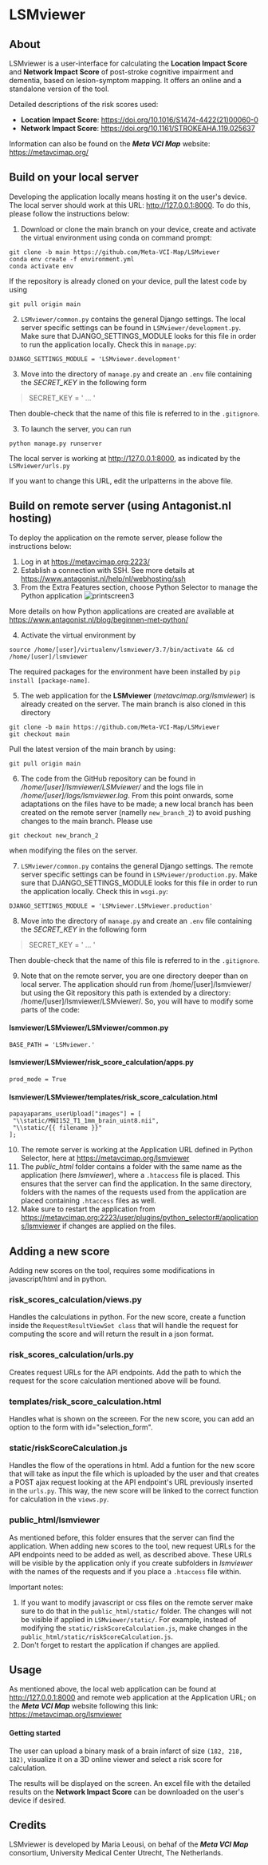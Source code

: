 # LSMviewer

## About

LSMviewer is a user-interface for calculating the **Location Impact Score** and **Network Impact Score** of post-stroke cognitive impairment and dementia, based on lesion-symptom mapping. It offers an online and a standalone version of the tool.

Detailed descriptions of the risk scores used:
- **Location Impact Score**: https://doi.org/10.1016/S1474-4422(21)00060-0 
- **Network Impact Score**: https://doi.org/10.1161/STROKEAHA.119.025637

Information can also be found on the ***Meta VCI Map*** website: https://metavcimap.org/

## Build on your local server

Developing the application locally means hosting it on the user's device. The local server should work at this URL: http://127.0.0.1:8000. 
To do this, please follow the instructions below:

1. Download or clone the main branch on your device, create and activate the virtual environment using conda on command prompt:
 ```
git clone -b main https://github.com/Meta-VCI-Map/LSMviewer
conda env create -f environment.yml
conda activate env
```
If the repository is already cloned on your device, pull the latest code by using 
```
git pull origin main
```

2. `LSMviewer/common.py` contains the general Django settings. The local server specific settings can be found in `LSMviewer/development.py`. Make sure that DJANGO_SETTINGS_MODULE looks for this file in order to run the application locally. Check this in `manage.py`:
```
DJANGO_SETTINGS_MODULE = 'LSMviewer.development' 
```

3. Move into the directory of `manage.py` and create an `.env` file containing the _SECRET_KEY_ in the following form 
> SECRET_KEY = ' ... '

Then double-check that the name of this file is referred to in the `.gitignore`.

3. To launch the server, you can run 
```
python manage.py runserver
```

The local server is working at http://127.0.0.1:8000, as indicated by the `LSMviewer/urls.py`

If you want to change this URL, edit the urlpatterns in the above file.


## Build on remote server (using Antagonist.nl hosting)

To deploy the application on the remote server, please follow the instructions below:

1. Log in at https://metavcimap.org:2223/
2. Establish a connection with SSH. See more details at https://www.antagonist.nl/help/nl/webhosting/ssh
3. From the Extra Features section, choose Python Selector to manage the Python application 
![printscreen3](https://user-images.githubusercontent.com/23291570/139890544-f4c5b11b-27cb-49cb-8d15-22806ca6d849.png)

More details on how Python applications are created are available at https://www.antagonist.nl/blog/beginnen-met-python/

4. Activate the virtual environment by 
```
source /home/[user]/virtualenv/lsmviewer/3.7/bin/activate && cd /home/[user]/lsmviewer
```
The required packages for the environment have been installed by `pip install [package-name]`.

5. The web application for the **LSMviewer** (_metavcimap.org/lsmviewer_) is already created on the server. The main branch is also cloned in this directory
```
git clone -b main https://github.com/Meta-VCI-Map/LSMviewer
git checkout main
```
Pull the latest version of the main branch by using:
```
git pull origin main
```
6. The code from the GitHub repository can be found in _/home/[user]/lsmviewer/LSMviewer/_ and the logs file in _/home/[user]/logs/lsmviewer.log_. From this point onwards, some adaptations on the files have to be made; a new local branch has been created on the remote server (namelly `new_branch_2`) to avoid pushing changes to the main branch. Please use 
```
git checkout new_branch_2
```
when modifying the files on the server.

7. `LSMviewer/common.py` contains the general Django settings. The remote server specific settings can be found in `LSMviewer/production.py`. Make sure that DJANGO_SETTINGS_MODULE looks for this file in order to run the application locally. Check this in `wsgi.py`:
```
DJANGO_SETTINGS_MODULE = 'LSMviewer.LSMviewer.production' 
```
8. Move into the directory of `manage.py` and create an `.env` file containing the _SECRET_KEY_ in the following form 
> SECRET_KEY = ' ... '

Then double-check that the name of this file is referred to in the `.gitignore`.

9. Note that on the remote server, you are one directory deeper than on local server. The application should run from /home/[user]/lsmviewer/ but using the Git repository this path is extended by a directory: /home/[user]/lsmviewer/LSMviewer/. So, you will have to modify some parts of the code:
#### lsmviewer/LSMviewer/LSMviewer/common.py
```
BASE_PATH = 'LSMviewer.'
```

#### lsmviewer/LSMviewer/risk_score_calculation/apps.py
```
prod_mode = True
```

#### lsmviewer/LSMviewer/templates/risk_score_calculation.html
```
papayaparams_userUpload["images"] = [
 "\\static/MNI152_T1_1mm_brain_uint8.nii",
 "\\static/{{ filename }}"
];
```
10. The remote server is working at the Application URL defined in Python Selector, here at https://metavcimap.org/lsmviewer
11. The _public_html_ folder contains a folder with the same name as the application (here _lsmviewer_), where a `.htaccess` file is placed. This ensures that the server can find the application. In the same directory, folders with the names of the requests used from the application are placed containing `.htaccess` files as well.
12. Make sure to restart the application from https://metavcimap.org:2223/user/plugins/python_selector#/applications/lsmviewer if changes are applied on the files.

  

## Adding a new score
Adding new scores on the tool, requires some modifications in javascript/html and in python.

### risk_scores_calculation/views.py
Handles the calculations in python. For the new score, create a function inside the `RequestResultViewSet class` that will handle the request for computing the score and will return the result in a json format.

### risk_scores_calculation/urls.py
Creates request URLs for the API endpoints. Add the path to which the request for the score calculation mentioned above will be found.

### templates/risk_score_calculation.html
Handles what is shown on the screeen. For the new score, you can add an option to the form with id="selection_form".
  
### static/riskScoreCalculation.js
Handles the flow of the operations in html. Add a funtion for the new score that will take as input the file which is uploaded by the user and that creates a POST ajax request looking at the API endpoint's URL previously inserted in the `urls.py`. This way, the new score will be linked to the correct function for calculation in the `views.py`.

### public_html/lsmviewer
As mentioned before, this folder ensures that the server can find the application. When adding new scores to the tool, new request URLs for the API endpoints need to be added as well, as described above. These URLs will be visible by the application only if you create subfolders in _lsmviewer_ with the names of the requests and if you place a `.htaccess` file within.

Important notes: 
1. If you want to modify javascript or css files on the remote server make sure to do that in the `public_html/static/` folder. The changes will not be visible if applied in `LSMviewer/static/`. For example, instead of modifying the `static/riskScoreCalculation.js`, make changes in the `public_html/static/riskScoreCalculation.js`.
2. Don't forget to restart the application if changes are applied.



## Usage

As mentioned above, the local web application can be found at http://127.0.0.1:8000 and remote web application at the Application URL; on the ***Meta VCI Map*** website following this link: https://metavcimap.org/lsmviewer


#### Getting started

The user can upload a binary mask of a brain infarct of size `(182, 218, 182)`, visualize it on a 3D online viewer and select a risk score for calculation. 

The results will be displayed on the screen. An excel file with the detailed results on the **Network Impact Score** can be downloaded on the user's 
device if desired.



## Credits

LSMviewer is developed by Maria Leousi, on behaf of the ***Meta VCI Map*** consortium,
University Medical Center Utrecht, The Netherlands.
